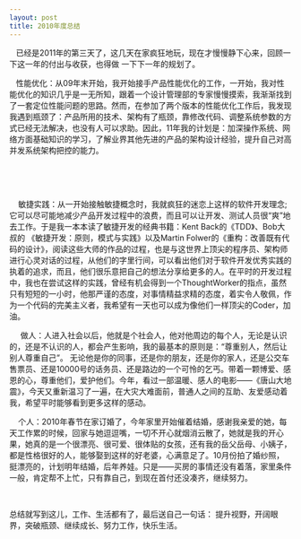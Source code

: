 ```yaml
---
layout: post
title: 2010年度总结
---
```

<p><span style="white-space:pre">	</span>已经是2011年的第三天了，这几天在家疯狂地玩，现在才慢慢静下心来，回顾一下这一年的付出与收获，也得做 一下下一年的规划了。</p>
<p><span style="white-space:pre">	</span>性能优化：从09年末开始，我开始接手产品性能优化的工作，一开始，我对性能优化的知识几乎是一无所知，跟着一个设计管理部的专家慢慢摸索，我渐渐找到了一套定位性能问题的思路。然而，在参加了两个版本的性能优化工作后，我发现我遇到瓶颈了：产品所用的技术、架构有了瓶颈，靠修改代码、调整系统参数的方式已经无法解决，也没有人可以求助。因此，11年我的计划是：加深操作系统、网络方面基础知识的学习，了解业界其他先进的产品的架构设计经验，提升自己对高并发系统架构把控的能力。</p>
<p>&nbsp;</p>
<p>&nbsp;</p>
<p>&nbsp;&nbsp; &nbsp;敏捷实践：从一开始接触敏捷概念时，我就疯狂的迷恋上这样的软件开发理念;它可以尽可能地减少产品开发过程中的浪费，而且可以让开发、测试人员很&ldquo;爽&rdquo;地去工作。于是我一本本读了敏捷开发的经典书籍：Kent Back的《TDD》、Bob大叔的 《敏捷开发：原则，模式与实践》以及Martin Folwer的《重构：改善既有代码的设计》，阅读这些大师的作品的过程，也是与这世界上顶尖的程序员、架构师进行心灵对话的过程，从他们的字里行间，可以看出他们对于软件开发优秀实践的执着的追求，而且，他们很乐意把自己的想法分享给更多的人。在平时的开发过程中，我也在尝试这样的实践，曾经有机会得到一个ThoughtWorker的指点，虽然只有短短的一小时，他那严谨的态度，对事情精益求精的态度，着实令人敬佩，作为一个代码的完美主义者，我希望有一天也可以成为像他们一样顶尖的Coder，加油。</p>
<p>&nbsp;&nbsp; &nbsp; 做人：人进入社会以后，他就是个社会人，他对他周边的每个人，无论是认识的，还是不认识的人，都会产生影响，我的最基本的原则是：&ldquo;尊重别人，然后让别人尊重自己&rdquo;。 无论他是你的同事，还是你的朋友，还是你的家人，还是公交车售票员、还是10000号的话务员、还是路边的一个可怜的乞丐。带着一颗博爱、感恩的心，尊重他们，爱护他们。今年，看过一部温暖、感人的电影&mdash;&mdash;《唐山大地震》，今天又重新温习了一遍，在大灾大难面前，普通人之间的互助、友爱感动着我，希望平时能够看到更多这样的感动。</p>
<p>&nbsp;&nbsp; &nbsp;个人：2010年春节在家订婚了，今年家里开始催着结婚，感谢我亲爱的她，每天工作累的时候，回家与她逗逗嘴，一切不开心就烟消云散了，她就是我的开心果，她真的是一个很漂亮、很可爱、很体贴的女孩，还有我的岳父岳母、小姨子，都是性格很好的人，能够娶到这样的好老婆，心满意足了。10月份拍了婚纱照，挺漂亮的，计划明年结婚，后年养娃。只是&mdash;&mdash;买房的事情还没有着落，家里条件一般，肯定帮不上忙，只有靠自己，到现在首付还没凑齐，继续努力。</p>
<p>&nbsp;</p>
<p>总结就写到这儿，工作、生活都有了，最后送自己一句话： 提升视野，开阔眼界，突破瓶颈、继续成长、努力工作，快乐生活。</p>
<p>&nbsp;</p>
<p>&nbsp;</p>
<p>&nbsp;</p>
